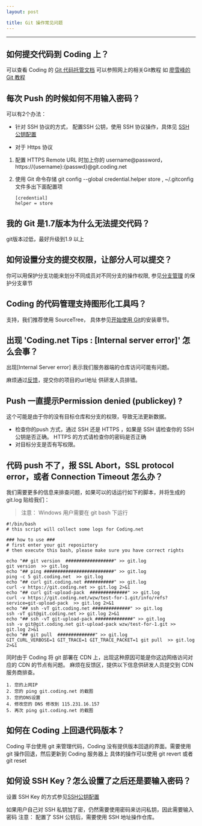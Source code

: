 ```yaml
---
layout: post

title: Git 操作常见问题
---
```


---

## 如何提交代码到 Coding 上？

可以查看 Coding 的 [Git 代码托管文档](/help/doc/git/index.html)
可以参照网上的相关Git教程 如 [廖雪峰的 Git 教程](http://www.liaoxuefeng.com/wiki/0013739516305929606dd18361248578c67b8067c8c017b000)

## 每次 Push 的时候如何不用输入密码？

可以有2个办法：

- 针对 SSH 协议的方式， 配置SSH 公钥，使用 SSH 协议操作，具体见 [SSH 公钥配置](/help/doc/git/ssh-key.html)

- 对于 Https 协议
 1. 配置 HTTPS Remote URL 时加上你的 username@password， https://{username}:{passwd}@git.coding.net
 2. 使用 Git 命令存储 git config --global credential.helper store , ~/.gitconfig文件多出下面配置项

		[credential]
		helper = store

## 我的 Git 是1.7版本为什么无法提交代码？

git版本过低，最好升级到1.9 以上

## 如何设置分支的提交权限，让部分人可以提交？

你可以用保护分支功能来划分不同成员对不同分支的操作权限, 参见[分支管理](/help/doc/git/git-branch.html) 的保护分支章节

## Coding 的代码管理支持图形化工具吗？

支持，我们推荐使用 SourceTree， 具体参见[开始使用 Git](/help/doc/git/getting-started.html)的安装章节。

## 出现 'Coding.net Tips : [Internal server error]' 怎么会事？

出现[Internal Server error] 表示我们服务器端的仓库访问可能有问题。 

麻烦通过[反馈](https://coding.net/u/coding/p/Coding-Feedback/topic)，提交你的项目的url地址 供研发人员排错。


## Push 一直提示Permission denied (publickey) ?

这个可能是由于你的没有目标仓库和分支的权限，导致无法更新数据。

- 检查你的push 方式，通过 SSH 还是 HTTPS ，如果是 SSH 请检查你的 SSH公钥是否正确。 HTTPS 的方式请检查你的密码是否正确
- 对目标分支是否有写权限。

## 代码 push 不了，报 SSL Abort，SSL protocol error，或者 Connection Timeout 怎么办？

我们需要更多的信息来排查问题，如果可以的话运行如下的脚本，并将生成的 git.log 贴给我们：
> 注意： Windows 用户需要在 git bash 下运行
	
	#!/bin/bash
	# this script will collect some logs for Coding.net 

	### how to use ###
	# first enter your git reposiztory 
	# then execute this bash, please make sure you have correct rights 

	echo "## git version  ##################" >> git.log
	git version  >> git.log
	echo "## ping ##########################" >> git.log
	ping -c 5 git.coding.net  >> git.log
	echo "## curl git.coding.net ###########" >> git.log
	curl -v https://git.coding.net >> git.log 2>&1
	echo "## curl git-upload-pack  ##############" >> git.log
	curl -v https://git.coding.net/wzw/test-for-1.git/info/refs?service=git-upload-pack  >> git.log 2>&1
	echo "## ssh -vT git.coding.net ##############" >> git.log
	ssh -vT git@git.coding.net >> git.log 2>&1
	echo "## ssh -vT git-upload-pack ##############" >> git.log
	ssh -v git@git.coding.net git-upload-pack wzw/test-for-1.git >> git.log 2>&1
	echo "## git pull  ##############" >> git.log
	GIT_CURL_VERBOSE=1 GIT_TRACE=1 GIT_TRACE_PACKET=1 git pull  >> git.log  2>&1


同时由于 Coding 将 git 部署在 CDN 上，出现这种原因可能是你这边网络访问对应的 CDN 的节点有问题。 
麻烦在反馈区，提供以下信息供研发人员提交到 CDN 服务商排查。

	1. 您的上网IP
	2. 您的 ping git.coding.net 的截图
	3. 您的DNS设置
	4. 修改您的 DNS 修改到 115.231.16.157 
	5. 再次 ping git.coding.net 的截图



## 如何在 Coding 上回退代码版本？

Coding 平台使用 git 来管理代码，Coding 没有提供版本回退的界面。需要使用 git 操作回退，然后更新到 Coding 服务器上
具体的操作可以使用 git revert 或者  git reset 

## 如何设 SSH Key？怎么设置了之后还是要输入密码？

设置 SSH Key 的方式参见[SSH公钥配置](/help/doc/git/ssh-key.html)

如果用户自己对 SSH 私钥加了密，仍然需要使用密码来访问私钥，因此需要输入密码
注意： 配置了 SSH 公钥后，需要使用 SSH 地址操作仓库。

